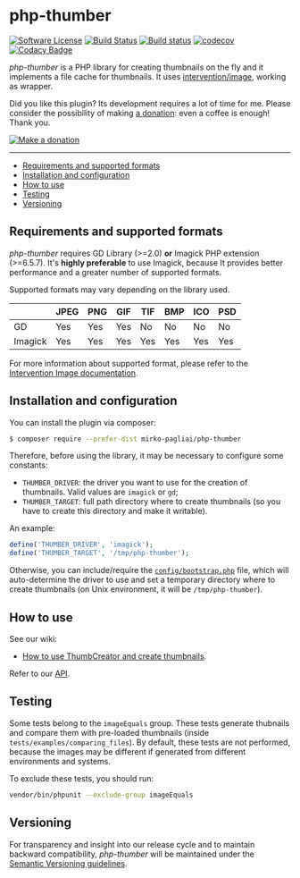 # php-thumber

[![Software License](https://img.shields.io/badge/license-MIT-brightgreen.svg?style=flat-square)](LICENSE.txt)
[![Build Status](https://travis-ci.org/mirko-pagliai/php-thumber.svg?branch=master)](https://travis-ci.org/mirko-pagliai/php-thumber)
[![Build status](https://ci.appveyor.com/api/projects/status/ie7j3678w3knhfhy/branch/master?svg=true)](https://ci.appveyor.com/project/mirko-pagliai/php-thumber/branch/master)
[![codecov](https://codecov.io/gh/mirko-pagliai/php-thumber/branch/master/graph/badge.svg)](https://codecov.io/gh/mirko-pagliai/php-thumber)
[![Codacy Badge](https://api.codacy.com/project/badge/Grade/afadd01c29e141d28b22549c030bb7f5)](https://www.codacy.com/app/mirko.pagliai/php-thumber?utm_source=github.com&amp;utm_medium=referral&amp;utm_content=mirko-pagliai/php-thumber&amp;utm_campaign=Badge_Grade)

*php-thumber* is a PHP library for creating thumbnails on the fly and it implements a file cache for thumbnails.
It uses [intervention/image](https://github.com/Intervention/image), working as wrapper.

Did you like this plugin? Its development requires a lot of time for me.
Please consider the possibility of making [a donation](//paypal.me/mirkopagliai): even a coffee is enough! Thank you.

[![Make a donation](https://www.paypalobjects.com/webstatic/mktg/logo-center/logo_paypal_carte.jpg)](//paypal.me/mirkopagliai)

***

*   [Requirements and supported formats](#requirements-and-supported-formats)
*   [Installation and configuration](#installation-and-configuration)
*   [How to use](#how-to-use)
*   [Testing](#testing)
*   [Versioning](#versioning)

## Requirements and supported formats
*php-thumber* requires GD Library (>=2.0) **or** Imagick PHP extension
(>=6.5.7).
It's **highly preferable** to use Imagick, because It provides better
performance and a greater number of supported formats.

Supported formats may vary depending on the library used.

|         | JPEG | PNG | GIF | TIF | BMP | ICO | PSD |
|---------|------|-----|-----|-----|-----|-----|-----|
| GD      | Yes  | Yes | Yes | No  | No  | No  | No  |
| Imagick | Yes  | Yes | Yes | Yes | Yes | Yes | Yes |

For more information about supported format, please refer to the
[Intervention Image documentation](http://image.intervention.io/getting_started/formats).

## Installation and configuration
You can install the plugin via composer:
```bash
$ composer require --prefer-dist mirko-pagliai/php-thumber
```

Therefore, before using the library, it may be necessary to configure some constants:

*   `THUMBER_DRIVER`: the driver you want to use for the creation of thumbnails. Valid values are `imagick` or `gd`;
*   `THUMBER_TARGET`: full path directory where to create thumbnails (so you have to create this directory and make it writable).

An example:
```php
define('THUMBER_DRIVER', 'imagick');
define('THUMBER_TARGET', '/tmp/php-thumber');
```

Otherwise, you can include/require the [`config/bootstrap.php`](https://github.com/mirko-pagliai/php-thumber/blob/master/config/bootstrap.php) file, which will auto-determine the driver to use and set a temporary directory where to create thumbnails (on Unix environment, it will be `/tmp/php-thumber`).

## How to use
See our wiki:
*   [How to use ThumbCreator and create thumbnails](https://github.com/mirko-pagliai/php-thumber/wiki/How-to-use-ThumbCreator-and-create-thumbnails).

Refer to our [API](//mirko-pagliai.github.io/php-thumber).

## Testing
Some tests belong to the `imageEquals` group. These tests generate thubnails and compare them with pre-loaded thumbnails (inside `tests/examples/comparing_files`).
By default, these tests are not performed, because the images may be different if generated from different environments and systems.

To exclude these tests, you should run:
```bash
vendor/bin/phpunit --exclude-group imageEquals
```

## Versioning
For transparency and insight into our release cycle and to maintain backward
compatibility, *php-thumber* will be maintained under the
[Semantic Versioning guidelines](http://semver.org).
